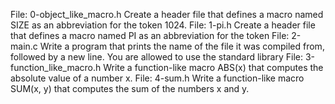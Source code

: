 File: 0-object_like_macro.h Create a header file that defines a macro named SIZE as an abbreviation for the token 1024.
File: 1-pi.h Create a header file that defines a macro named PI as an abbreviation for the token
File: 2-main.c Write a program that prints the name of the file it was compiled from, followed by a new line.
You are allowed to use the standard library
File: 3-function_like_macro.h Write a function-like macro ABS(x) that computes the absolute value of a number x.
File: 4-sum.h Write a function-like macro SUM(x, y) that computes the sum of the numbers x and y.
